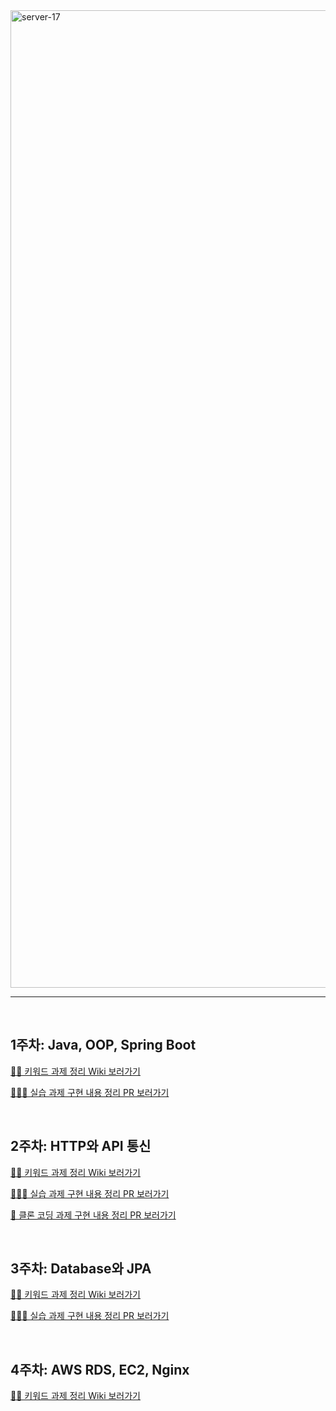 <img width="1564" alt="server-17" src="https://github.com/NOW-SOPT-SERVER/mini-min/assets/79795051/0d4011ba-a655-4791-93a3-b4cf0edd23e6">

<br>

---

<br>

## 1주차: Java, OOP, Spring Boot
[✍🏻 키워드 과제 정리 Wiki 보러가기](https://github.com/NOW-SOPT-SERVER/mini-min/wiki/1%EC%B0%A8-%EC%84%B8%EB%AF%B8%EB%82%98-%7C-%ED%82%A4%EC%9B%8C%EB%93%9C-%EA%B3%BC%EC%A0%9C-%EC%A0%95%EB%A6%AC)

[🧑🏻‍💻 실습 과제 구현 내용 정리 PR 보러가기](https://github.com/NOW-SOPT-SERVER/mini-min/pull/3)

<br>

## 2주차: HTTP와 API 통신
[✍🏻 키워드 과제 정리 Wiki 보러가기](https://github.com/NOW-SOPT-SERVER/mini-min/wiki/2%EC%B0%A8-%EC%84%B8%EB%AF%B8%EB%82%98-%7C-%ED%82%A4%EC%9B%8C%EB%93%9C-%EA%B3%BC%EC%A0%9C-%EC%A0%95%EB%A6%AC)

[🧑🏻‍💻 실습 과제 구현 내용 정리 PR 보러가기](https://github.com/NOW-SOPT-SERVER/mini-min/pull/4)

[🥕 클론 코딩 과제 구현 내용 정리 PR 보러가기](https://github.com/NOW-SOPT-SERVER/mini-min/pull/10)

<br>

## 3주차: Database와 JPA
[✍🏻 키워드 과제 정리 Wiki 보러가기](https://github.com/NOW-SOPT-SERVER/mini-min/wiki/3%EC%B0%A8-%EC%84%B8%EB%AF%B8%EB%82%98-%7C-%ED%82%A4%EC%9B%8C%EB%93%9C-%EA%B3%BC%EC%A0%9C-%EC%A0%95%EB%A6%AC)

[🧑🏻‍💻 실습 과제 구현 내용 정리 PR 보러가기](https://github.com/NOW-SOPT-SERVER/mini-min/pull/9)

<br>

## 4주차: AWS RDS, EC2, Nginx
[✍🏻 키워드 과제 정리 Wiki 보러가기](https://github.com/NOW-SOPT-SERVER/mini-min/wiki/4%EC%B0%A8-%EC%84%B8%EB%AF%B8%EB%82%98-%7C-%ED%82%A4%EC%9B%8C%EB%93%9C-%EA%B3%BC%EC%A0%9C-%EC%A0%95%EB%A6%AC)
